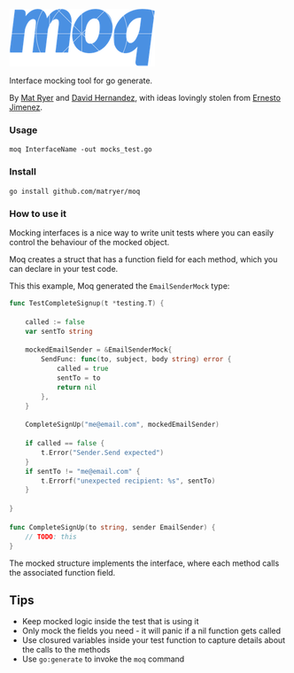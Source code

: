 ![moq logo](moq-logo-small.png)

Interface mocking tool for go generate.

By [Mat Ryer](https://twitter.com/matryer) and [David Hernandez](https://github.com/dahernan), with ideas lovingly stolen from [Ernesto Jimenez](https://github.com/ernesto-jimenez).

### Usage

```
moq InterfaceName -out mocks_test.go
```

### Install

```
go install github.com/matryer/moq
```

### How to use it

Mocking interfaces is a nice way to write unit tests where you can easily control the behaviour of the mocked object.

Moq creates a struct that has a function field for each method, which you can declare in your test code.

This this example, Moq generated the `EmailSenderMock` type:

```go
func TestCompleteSignup(t *testing.T) {

	called := false
	var sentTo string 

	mockedEmailSender = &EmailSenderMock{
		SendFunc: func(to, subject, body string) error {
			called = true
			sentTo = to
			return nil
		},
	}

	CompleteSignUp("me@email.com", mockedEmailSender)

	if called == false {
		t.Error("Sender.Send expected")
	}
	if sentTo != "me@email.com" {
		t.Errorf("unexpected recipient: %s", sentTo)
	}

}

func CompleteSignUp(to string, sender EmailSender) {
	// TODO: this
}
```

The mocked structure implements the interface, where each method calls the associated function field.

## Tips

* Keep mocked logic inside the test that is using it
* Only mock the fields you need - it will panic if a nil function gets called
* Use closured variables inside your test function to capture details about the calls to the methods
* Use `go:generate` to invoke the `moq` command
